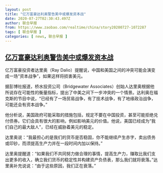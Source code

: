 ```yaml
---
layout: post
title: "亿万富豪达利奥警告美中或爆发资本战"
date: 2020-07-27T02:30:43.497Z
author: 联合早报
from: https://www.zaobao.com/realtime/china/story20200727-1072287
tags: [ 联合早报 ]
categories: [ news, 联合早报 ]
---
```

<!--1595839320000-->
[亿万富豪达利奥警告美中或爆发资本战](https://www.zaobao.com/realtime/china/story20200727-1072287)
------

<div>
<p>亿万富豪投资者达里奥（Ray Dalio）提醒说，中国和美国之间的冲突可能会演变成一场“资本战争”，如果这样将损害美元。</p><p>据彭博社报道，桥水投资公司（Bridgewater Associates）创始人达里奥根据他所说存在可能性的衡量指标，提出了中美之间下一步冲突的一个情景。达利奥在福克斯的节目中说，“已经有了一场贸易战争，有了技术战争，有了地缘政治战争，可能还会有资本战争。”</p><p>他分析说，美国政府可能采取的措施包括，规定不要在中国投资，甚至可能拒绝兑付债券。它们会具有很大的影响，例如影响美元的价值。他说，美国已经成为“我们自己的最大敌人”，已经在威胁着美元的稳定。</p><section id="imu"><div id="dfp-ad-imu1-wrapper" class="dfp-tag-wrapper"><div id="dfp-ad-imu1" class="dfp-tag-wrapper"></div></div></section><p>达里奥说：“我最担心的是我们的货币是否稳固，你不能继续产生赤字，卖出债务或印钞，而须提高生产力并在一段时间内加以保持。”</p><p>达里奥提醒道：“如果我们不共同努力做合理的事情，提高生产力，赚取比我们支出更多的收入，确立我们货币的稳定性并构建资产负债表，那么我们就将衰落。”达里奥补充说说：“由于这些原因，我们正在衰落。”</p><p> </p><div id="innity-in-post"></div><div id="dfp-ad-midarticlespecial-wrapper" class="dfp-tag-wrapper"><div id="dfp-ad-midarticlespecial" class="dfp-tag-wrapper"></div></div>
</div>
